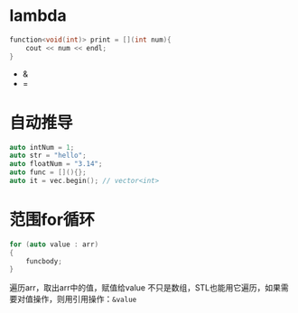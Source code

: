# lambda

```c++
function<void(int)> print = [](int num){
	cout << num << endl;
}
```
+ &
+ =
# 自动推导

```c++
auto intNum = 1;
auto str = "hello";
auto floatNum = "3.14";
auto func = [](){};
auto it = vec.begin(); // vector<int>
```

# 范围for循环

```c++
for (auto value : arr)
{
	funcbody;
}
```

遍历arr，取出arr中的值，赋值给value
不只是数组，STL也能用它遍历，如果需要对值操作，则用引用操作：`&value`